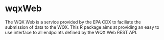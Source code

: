 # wqxWeb

The WQX Web is a service provided by the EPA CDX to faciliate the submission of data 
to the WQX. This R package aims at providing an easy to use interface to all endpoints
defined by the WQX Web REST API. 

